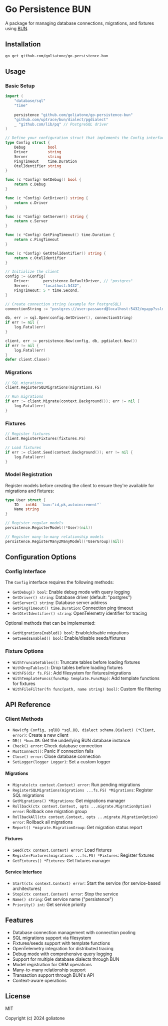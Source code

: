 # Go Persistence BUN

A package for managing database connections, migrations, and fixtures using [BUN](https://bun.uptrace.dev/).

## Installation

```bash
go get github.com/goliatone/go-persistence-bun
```

## Usage

### Basic Setup

```go
import (
    "database/sql"
    "time"
    
    persistence "github.com/goliatone/go-persistence-bun"
    "github.com/uptrace/bun/dialect/pgdialect"
    _ "github.com/lib/pq" // PostgreSQL driver
)

// Define your configuration struct that implements the Config interface
type Config struct {
    Debug          bool
    Driver         string
    Server         string
    PingTimeout    time.Duration
    OtelIdentifier string
}

func (c *Config) GetDebug() bool {
    return c.Debug
}

func (c *Config) GetDriver() string {
    return c.Driver
}

func (c *Config) GetServer() string {
    return c.Server
}

func (c *Config) GetPingTimeout() time.Duration {
    return c.PingTimeout
}

func (c *Config) GetOtelIdentifier() string {
    return c.OtelIdentifier
}

// Initialize the client
config := &Config{
    Driver:      persistence.DefaultDriver, // "postgres"
    Server:      "localhost:5432",
    PingTimeout: 5 * time.Second,
}

// Create connection string (example for PostgreSQL)
connectionString := "postgres://user:password@localhost:5432/myapp?sslmode=disable"

db, err := sql.Open(config.GetDriver(), connectionString)
if err != nil {
    log.Fatal(err)
}

client, err := persistence.New(config, db, pgdialect.New())
if err != nil {
    log.Fatal(err)
}
defer client.Close()
```

### Migrations

```go
// SQL migrations
client.RegisterSQLMigrations(migrations.FS)

// Run migrations
if err := client.Migrate(context.Background()); err != nil {
    log.Fatal(err)
}
```

### Fixtures

```go
// Register fixtures
client.RegisterFixtures(fixtures.FS)

// Load fixtures
if err := client.Seed(context.Background()); err != nil {
    log.Fatal(err)
}
```

### Model Registration

Register models before creating the client to ensure they're available for migrations and fixtures:

```go
type User struct {
    ID   int64  `bun:"id,pk,autoincrement"`
    Name string
}

// Register regular models
persistence.RegisterModel((*User)(nil))

// Register many-to-many relationship models
persistence.RegisterMany2ManyModel((*UserGroup)(nil))
```

## Configuration Options

### Config Interface

The `Config` interface requires the following methods:

- `GetDebug() bool`: Enable debug mode with query logging
- `GetDriver() string`: Database driver (default: "postgres")
- `GetServer() string`: Database server address
- `GetPingTimeout() time.Duration`: Connection ping timeout
- `GetOtelIdentifier() string`: OpenTelemetry identifier for tracing

Optional methods that can be implemented:

- `GetMigrationsEnabled() bool`: Enable/disable migrations
- `GetSeedsEnabled() bool`: Enable/disable seeds/fixtures

### Fixture Options

- `WithTruncateTables()`: Truncate tables before loading fixtures
- `WithDropTables()`: Drop tables before loading fixtures
- `WithFS(dir fs.FS)`: Add filesystem for fixtures/migrations
- `WithTemplateFuncs(funcMap template.FuncMap)`: Add template functions for fixtures
- `WithFileFilter(fn func(path, name string) bool)`: Custom file filtering

## API Reference

### Client Methods

- `New(cfg Config, sqlDB *sql.DB, dialect schema.Dialect) (*Client, error)`: Create a new client
- `DB() *bun.DB`: Get the underlying BUN database instance
- `Check() error`: Check database connection
- `MustConnect()`: Panic if connection fails
- `Close() error`: Close database connection
- `SetLogger(logger Logger)`: Set a custom logger

#### Migrations

- `Migrate(ctx context.Context) error`: Run pending migrations
- `RegisterSQLMigrations(migrations ...fs.FS) *Migrations`: Register SQL migrations
- `GetMigrations() *Migrations`: Get migrations manager
- `Rollback(ctx context.Context, opts ...migrate.MigrationOption) error`: Rollback one migration group
- `RollbackAll(ctx context.Context, opts ...migrate.MigrationOption) error`: Rollback all migrations
- `Report() *migrate.MigrationGroup`: Get migration status report

#### Fixtures

- `Seed(ctx context.Context) error`: Load fixtures
- `RegisterFixtures(migrations ...fs.FS) *Fixtures`: Register fixtures
- `GetFixtures() *Fixtures`: Get fixtures manager

#### Service Interface

- `Start(ctx context.Context) error`: Start the service (for service-based architectures)
- `Stop(ctx context.Context) error`: Stop the service
- `Name() string`: Get service name ("persistence")
- `Priority() int`: Get service priority

## Features

- Database connection management with connection pooling
- SQL migrations support via filesystem
- Fixtures/seeds support with template functions
- OpenTelemetry integration for distributed tracing
- Debug mode with comprehensive query logging
- Support for multiple database dialects through BUN
- Model registration for ORM operations
- Many-to-many relationship support
- Transaction support through BUN's API
- Context-aware operations

## License

MIT

Copyright (c) 2024 goliatone
